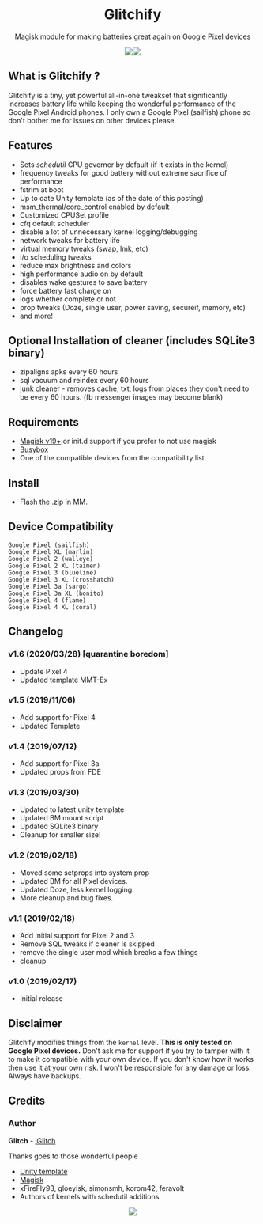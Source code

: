 <h1 align="center">Glitchify</h1>
<p align="center">Magisk module for making batteries great again on Google Pixel devices<strong></strong>
</p>

<p align="center">
<img src="https://img.shields.io/badge/Version-1.6-lightgrey.svg?style=flat-square"/><img src="https://img.shields.io/badge/Updated-Mar%2028%2C%202020-brightgreen.svg?style=flat-square"/>
</p>

## What is Glitchify ?
Glitchify is a tiny, yet powerful all-in-one tweakset that significantly increases battery life while keeping the wonderful performance of the Google Pixel Android phones.  I only own a Google Pixel (sailfish) phone so don't bother me for issues on other devices please.

## Features
- Sets *schedutil* CPU governer by default (if it exists in the kernel)
- frequency tweaks for good battery without extreme sacrifice of performance
- fstrim at boot
- Up to date Unity template (as of the date of this posting)
- msm_thermal/core_control enabled by default
- Customized CPUSet profile
- cfq default scheduler
- disable a lot of unnecessary kernel logging/debugging
- network tweaks for battery life
- virtual memory tweaks (swap, lmk, etc)
- i/o scheduling tweaks
- reduce max brightness and colors
- high performance audio on by default
- disables wake gestures to save battery
- force battery fast charge on
- logs whether complete or not
- prop tweaks (Doze, single user, power saving, secureif, memory, etc)
- and more!

## Optional Installation of cleaner (includes SQLite3 binary)
- zipaligns apks every 60 hours
- sql vacuum and reindex every 60 hours
- junk cleaner - removes cache, txt, logs from places they don't need to be every 60 hours. (fb messenger images may become blank)

## Requirements
- [Magisk v19+](https://github.com/topjohnwu/Magisk/releases) or init.d support if you prefer to not use magisk
- [Busybox](https://github.com/Magisk-Modules-Repo/busybox-ndk)
- One of the compatible devices from the compatibility list.

## Install
- Flash the .zip in MM.

## Device Compatibility
```
Google Pixel (sailfish)
Google Pixel XL (marlin)
Google Pixel 2 (walleye)
Google Pixel 2 XL (taimen)
Google Pixel 3 (blueline)
Google Pixel 3 XL (crosshatch)
Google Pixel 3a (sargo)
Google Pixel 3a XL (bonito)
Google Pixel 4 (flame)
Google Pixel 4 XL (coral)

```
## Changelog
### v1.6 (2020/03/28) [quarantine boredom]
- Update Pixel 4
- Updated template MMT-Ex

### v1.5 (2019/11/06)
- Add support for Pixel 4
- Updated Template

### v1.4 (2019/07/12)
- Add support for Pixel 3a
- Updated props from FDE

### v1.3 (2019/03/30)
- Updated to latest unity template
- Updated BM mount script
- Updated SQLite3 binary
- Cleanup for smaller size!

### v1.2 (2019/02/18)
- Moved some setprops into system.prop
- Updated BM for all Pixel devices. 
- Updated Doze, less kernel logging.
- More cleanup and bug fixes.

### v1.1 (2019/02/18)
- Add initial support for Pixel 2 and 3
- Remove SQL tweaks if cleaner is skipped
- remove the single user mod which breaks a few things
- cleanup

### v1.0 (2019/02/17)
- Initial release

## Disclaimer
Glitchify modifies things from the `kernel` level. **This is only tested on Google Pixel devices.** Don't ask me for support if you try to tamper with it to make it compatible with your own device. If you don't know how it works then use it at your own risk. I won't be responsible for any damage or loss. Always have backups.

## Credits
### Author
**Glitch** - [iGlitch](https://github.com/iGlitch)

Thanks goes to those wonderful people
- [Unity template](https://github.com/Zackptg5/MMT-Extended)
- [Magisk](https://github.com/topjohnwu/Magisk)
- xFireFly93, gloeyisk, simonsmh, korom42, feravolt
- Authors of kernels with schedutil additions.

<p align="center">
<img src="http://hits.dwyl.io/iGlitch/glitchify.svg"/>
</p>
